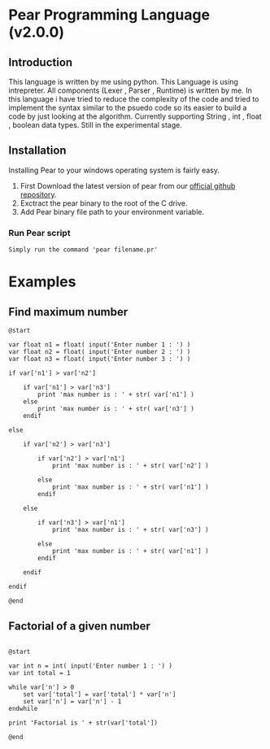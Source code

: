# Pear Programming Language (v2.0.0)

## Introduction

This language is written by me using python. This Language is using intrepreter. All components (Lexer , Parser , Runtime) is written by me. In this language i have tried to reduce the complexity of the code and tried to implement the syntax similar to the psuedo code so its easier to build a code by just looking at the algorithm. Currently supporting String , int , float , boolean data types. Still in the experimental stage.

## Installation
Installing Pear to your windows operating system is fairly easy.

1) First Download the latest version of pear from our [official github repository](https://github.com/NaveenDanj/pear-v2/releases).
2) Exctract the pear binary to the root of the C drive.
3) Add Pear binary file path to your environment variable.


### Run Pear script
```
Simply run the command 'pear filename.pr'
```

# Examples

## Find maximum number

```
@start

var float n1 = float( input('Enter number 1 : ') )
var float n2 = float( input('Enter number 2 : ') )
var float n3 = float( input('Enter number 3 : ') )

if var['n1'] > var['n2']

    if var['n1'] > var['n3']
        print 'max number is : ' + str( var['n1'] )
    else
        print 'max number is : ' + str( var['n3'] )
    endif

else

    if var['n2'] > var['n3']

        if var['n2'] > var['n1']
            print 'max number is : ' + str( var['n2'] ) 

        else
            print 'max number is : ' + str( var['n1'] ) 
        endif

    else

        if var['n3'] > var['n1']
            print 'max number is : ' + str( var['n3'] ) 

        else
            print 'max number is : ' + str( var['n1'] ) 
        endif

    endif

endif

@end

```

## Factorial of a given number

```

@start

var int n = int( input('Enter number 1 : ') )
var int total = 1

while var['n'] > 0
    set var['total'] = var['total'] * var['n']
    set var['n'] = var['n'] - 1
endwhile

print 'Factorial is ' + str(var['total'])

@end

```